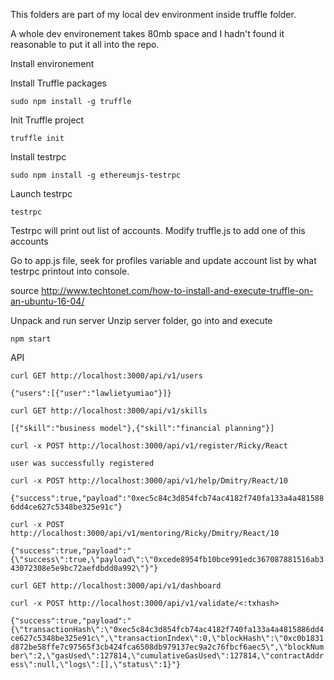 This folders are part of my local dev environment inside truffle folder. 

A whole dev environement takes 80mb space and I hadn't found it reasonable to put it all into the repo.

Install environement

Install Truffle packages

`sudo npm install -g truffle`

Init Truffle project

`truffle init`

Install testrpc

`sudo npm install -g ethereumjs-testrpc`

Launch testrpc

`testrpc`

Testrpc will print out list of accounts. Modify truffle.js to add one of this accounts 

Go to app.js file, seek for profiles variable and update account list by what testrpc printout into console. 

source http://www.techtonet.com/how-to-install-and-execute-truffle-on-an-ubuntu-16-04/

Unpack and run server
Unzip server folder, go into and execute

`npm start`

API

`curl GET http://localhost:3000/api/v1/users`

`{"users":[{"user":"lawlietyumiao"}]}`

`curl GET http://localhost:3000/api/v1/skills`

`[{"skill":"business model"},{"skill":"financial planning"}]`

`curl -x POST http://localhost:3000/api/v1/register/Ricky/React`

`user was successfully registered`

`curl -x POST http://localhost:3000/api/v1/help/Dmitry/React/10`

`{"success":true,"payload":"0xec5c84c3d854fcb74ac4182f740fa133a4a4815886dd4ce627c5348be325e91c"}`

`curl -x POST http://localhost:3000/api/v1/mentoring/Ricky/Dmitry/React/10`

`{"success":true,"payload":"{\"success\":true,\"payload\":\"0xcede8954fb10bce991edc367087881516ab343072308e5e9bc72aefdbdd0a992\"}"}`

`curl GET http://localhost:3000/api/v1/dashboard`

`curl -x POST http://localhost:3000/api/v1/validate/<:txhash>`

`{"success":true,"payload":"{\"transactionHash\":\"0xec5c84c3d854fcb74ac4182f740fa133a4a4815886dd4ce627c5348be325e91c\",\"transactionIndex\":0,\"blockHash\":\"0xc0b1831d872be58ffe7c97565f3cb424fca6508db979137ec9a2c76fbcf6aec5\",\"blockNumber\":2,\"gasUsed\":127814,\"cumulativeGasUsed\":127814,\"contractAddress\":null,\"logs\":[],\"status\":1}"}`
